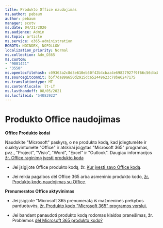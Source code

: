 ```yaml
---
title: Produkto Office naudojimas
ms.author: pebaum
author: pebaum
manager: scotv
ms.date: 04/21/2020
ms.audience: Admin
ms.topic: article
ms.service: o365-administration
ROBOTS: NOINDEX, NOFOLLOW
localization_priority: Normal
ms.collection: Adm_O365
ms.custom:
- "9001421"
- "3550"
ms.openlocfilehash: c09363a2c8d3e610eb50f42b4cbaa4e69827927f9f66c56d4c88b7ede3d85126
ms.sourcegitcommit: b5f7da89a650d2915dc652449623c78be6247175
ms.translationtype: MT
ms.contentlocale: lt-LT
ms.lasthandoff: 08/05/2021
ms.locfileid: "54083922"
---
```

# <a name="using-office-product-keys"></a>Produkto Office naudojimas

**Office Produkto kodai**

Naudokite "Microsoft" paskyrą, o ne produkto kodą, kad įdiegtumėte ir suaktyvintumėte "Office" ir atskirai įsigytas "Microsoft 365" programas, pvz., "Project", "Visio", "Word", "Excel" ir "Outlook". Daugiau informacijos [žr. Office raginimą įvesti produkto kodą](https://support.office.com/article/12a5763a-d45c-4685-8c95-a44500213759?ui=en-US&rs=en-US&ad=US#bkmk_promptforpkey)

- Jei įsigijote Office produkto kodą, žr. [Kur įvesti savo Office kodą](https://support.office.com/article/Where-to-enter-your-Office-product-key-0a82e5ae-739e-4b92-a6f4-2ec780c185db).

- Jei reikia pagalbos dėl Office 365 arba asmeninio produkto kodo, [žr. Produkto kodo naudojimas su Office](https://support.office.com/article/using-product-keys-with-office-12a5763a-d45c-4685-8c95-a44500213759).

**Prenumeratos Office aktyvinimas** 

- Jei įsigijote "Microsoft 365 prenumeratą iš mažmeninės prekybos parduotuvės, [žr. Produkto kodo "Microsoft 365" programos verslui.](https://docs.microsoft.com/microsoft-365/commerce/enter-your-product-key)

- Jei bandant panaudoti produkto kodą rodomas klaidos pranešimas, žr. Problemos [dėl Microsoft 365 produkto kodo?](https://docs.microsoft.com/microsoft-365/commerce/product-key-errors-and-solutions)
